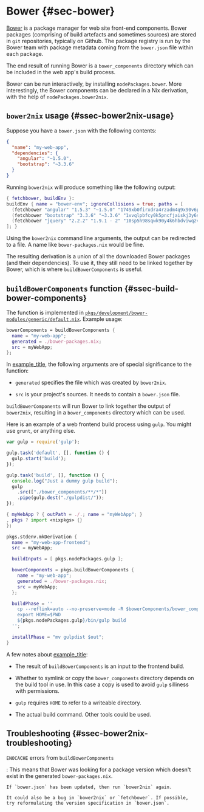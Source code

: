 Bower {#sec-bower}
=====

[Bower](http://bower.io) is a package manager for web site front-end
components. Bower packages (comprising of build artefacts and sometimes
sources) are stored in `git` repositories, typically on Github. The
package registry is run by the Bower team with package metadata coming
from the `bower.json` file within each package.

The end result of running Bower is a `bower_components` directory which
can be included in the web app\'s build process.

Bower can be run interactively, by installing `nodePackages.bower`. More
interestingly, the Bower components can be declared in a Nix derivation,
with the help of `nodePackages.bower2nix`.

`bower2nix` usage {#ssec-bower2nix-usage}
-----------------

Suppose you have a `bower.json` with the following contents:

```json
{
  "name": "my-web-app",
  "dependencies": {
    "angular": "~1.5.0",
    "bootstrap": "~3.3.6"
  }
}
```

Running `bower2nix` will produce something like the following output:

```nix
{ fetchbower, buildEnv }:
buildEnv { name = "bower-env"; ignoreCollisions = true; paths = [
  (fetchbower "angular" "1.5.3" "~1.5.0" "1749xb0firxdra4rzadm4q9x90v6pzkbd7xmcyjk6qfza09ykk9y")
  (fetchbower "bootstrap" "3.3.6" "~3.3.6" "1vvqlpbfcy0k5pncfjaiskj3y6scwifxygfqnw393sjfxiviwmbv")
  (fetchbower "jquery" "2.2.2" "1.9.1 - 2" "10sp5h98sqwk90y4k6hbdviwqzvzwqf47r3r51pakch5ii2y7js1")
]; }
```

Using the `bower2nix` command line arguments, the output can be
redirected to a file. A name like `bower-packages.nix` would be fine.

The resulting derivation is a union of all the downloaded Bower packages
(and their dependencies). To use it, they still need to be linked
together by Bower, which is where `buildBowerComponents` is useful.

`buildBowerComponents` function {#ssec-build-bower-components}
-------------------------------

The function is implemented in
[`pkgs/development/bower-modules/generic/default.nix`](https://github.com/NixOS/nixpkgs/blob/master/pkgs/development/bower-modules/generic/default.nix).
Example usage:

``` nix
bowerComponents = buildBowerComponents {
  name = "my-web-app";
  generated = ./bower-packages.nix; 
  src = myWebApp; 
};
```

In [example\_title](#ex-buildBowerComponents), the following arguments
are of special significance to the function:

-   `generated` specifies the file which was created by `bower2nix`.

-   `src` is your project\'s sources. It needs to contain a `bower.json`
    file.

`buildBowerComponents` will run Bower to link together the output of
`bower2nix`, resulting in a `bower_components` directory which can be
used.

Here is an example of a web frontend build process using `gulp`. You
might use `grunt`, or anything else.

```javascript
var gulp = require('gulp');

gulp.task('default', [], function () {
  gulp.start('build');
});

gulp.task('build', [], function () {
  console.log("Just a dummy gulp build");
  gulp
    .src(["./bower_components/**/*"])
    .pipe(gulp.dest("./gulpdist/"));
});
```

```nix
{ myWebApp ? { outPath = ./.; name = "myWebApp"; }
, pkgs ? import <nixpkgs> {}
}:

pkgs.stdenv.mkDerivation {
  name = "my-web-app-frontend";
  src = myWebApp;

  buildInputs = [ pkgs.nodePackages.gulp ];

  bowerComponents = pkgs.buildBowerComponents { 
    name = "my-web-app";
    generated = ./bower-packages.nix;
    src = myWebApp;
  };

  buildPhase = ''
    cp --reflink=auto --no-preserve=mode -R $bowerComponents/bower_components . 
    export HOME=$PWD 
    ${pkgs.nodePackages.gulp}/bin/gulp build 
  '';

  installPhase = "mv gulpdist $out";
}
```

A few notes about [example\_title](#ex-buildBowerComponentsDefaultNix):

-   The result of `buildBowerComponents` is an input to the frontend
    build.

-   Whether to symlink or copy the `bower_components` directory depends
    on the build tool in use. In this case a copy is used to avoid
    `gulp` silliness with permissions.

-   `gulp` requires `HOME` to refer to a writeable directory.

-   The actual build command. Other tools could be used.

Troubleshooting {#ssec-bower2nix-troubleshooting}
---------------

`ENOCACHE` errors from `buildBowerComponents`

:   This means that Bower was looking for a package version which
    doesn\'t exist in the generated `bower-packages.nix`.

    If `bower.json` has been updated, then run `bower2nix` again.

    It could also be a bug in `bower2nix` or `fetchbower`. If possible,
    try reformulating the version specification in `bower.json`.
